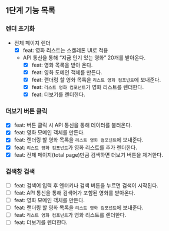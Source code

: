 ## 1단계 기능 목록

### 렌더 초기화

- 전체 페이지 렌더
  - [x] feat: 영화 리스트는 스켈레톤 UI로 적용
  - API 통신을 통해 “지금 인기 있는 영화” 20개를 받아온다.
    - [x] feat: 영화 목록을 받아 온다.
    - [x] feat: 영화 도메인 객체를 만든다.
    - [x] feat: 랜더링 할 영화 목록을 `리스트 영화 컴포넌트`에 보내준다.
    - [x] feat: `리스트 영화 컴포넌트`가 영화 리스트를 렌더한다.
    - [x] feat: 더보기를 렌더한다.

### 더보기 버튼 클릭

- [x] feat: 버튼 클릭 시 API 통신을 통해 데이터를 불러온다.
- [x] feat: 영화 모메인 객체를 만든다.
- [x] feat: 랜더링 할 영화 목록을 `리스트 영화 컴포넌트`에 보내준다.
- [x] feat: `리스트 영화 컴포넌트`가 영화 리스트를 추가 렌더한다.
- [x] feat: 전체 페이지(total page)만큼 검색하면 더보기 버튼을 제거한다.

### 검색창 검색

- [ ] feat: 검색어 입력 후 엔터키나 검색 버튼을 누르면 검색이 시작된다.
- [ ] feat: API 통신을 통해 검색어가 포함된 영화를 받아온다.
- [ ] feat: 영화 모메인 객체를 만든다.
- [ ] feat: 랜더링 할 영화 목록을 `리스트 영화 컴포넌트`에 보내준다.
- [ ] feat: `리스트 영화 컴포넌트`가 영화 리스트를 렌더한다.
- [ ] feat: 더보기를 렌더한다.
